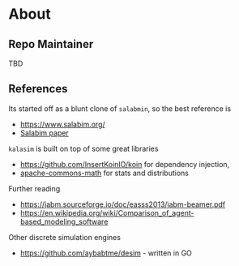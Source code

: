 # About


## Repo Maintainer

TBD


## References

Its started off as a blunt clone of `salabmin`, so the best reference is
* https://www.salabim.org/
* [Salabim paper](https://www.semanticscholar.org/paper/salabim%3A-discrete-event-simulation-and-animation-in-Ham/b513ce3d7cd56c478bb045d7080f7e34c0eb20de)


`kalasim` is built on top of some great libraries
* https://github.com/InsertKoinIO/koin for dependency injection,
* [apache-commons-math](http://commons.apache.org/proper/commons-math/) for stats and distributions

Further reading
* https://jabm.sourceforge.io/doc/easss2013/jabm-beamer.pdf
* https://en.wikipedia.org/wiki/Comparison_of_agent-based_modeling_software


Other discrete simulation engines
*  https://github.com/aybabtme/desim - written in GO
